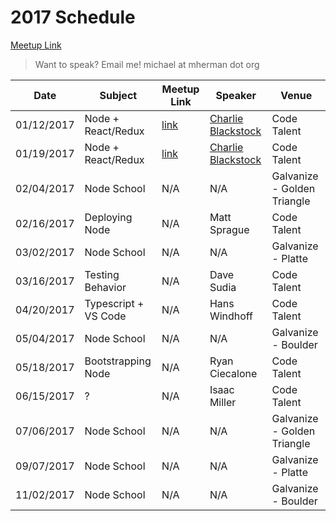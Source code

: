 # 2017 Schedule

[Meetup Link](http://www.meetup.com/Node-js-Denver-Boulder/)

> Want to speak? Email me! michael at mherman dot org

| Date       | Subject              | Meetup Link                                                             | Speaker                                                             | Venue                       |
|------------|----------------------|-------------------------------------------------------------------------|---------------------------------------------------------------------|-----------------------------|
| 01/12/2017 | Node + React/Redux   | [link](https://www.meetup.com/Node-js-Denver-Boulder/events/235986370/) | [Charlie Blackstock](https://www.linkedin.com/in/charlieblackstock) | Code Talent                 |
| 01/19/2017 | Node + React/Redux   | [link](https://www.meetup.com/Node-js-Denver-Boulder/events/236755327/) | [Charlie Blackstock](https://www.linkedin.com/in/charlieblackstock) | Code Talent                 |
| 02/04/2017 | Node School          | N/A                                                                     | N/A                                                                 | Galvanize - Golden Triangle |
| 02/16/2017 | Deploying Node       | N/A                                                                     | Matt Sprague                                                        | Code Talent                 |
| 03/02/2017 | Node School          | N/A                                                                     | N/A                                                                 | Galvanize - Platte          |
| 03/16/2017 | Testing Behavior     | N/A                                                                     | Dave Sudia                                                          | Code Talent                 |
| 04/20/2017 | Typescript + VS Code | N/A                                                                     | Hans Windhoff                                                       | Code Talent                 |
| 05/04/2017 | Node School          | N/A                                                                     | N/A                                                                 | Galvanize - Boulder         |
| 05/18/2017 | Bootstrapping Node   | N/A                                                                     | Ryan Ciecalone                                                      | Code Talent                 |
| 06/15/2017 | ?                    | N/A                                                                     | Isaac Miller                                                        | Code Talent                 |
| 07/06/2017 | Node School          | N/A                                                                     | N/A                                                                 | Galvanize - Golden Triangle |
| 09/07/2017 | Node School          | N/A                                                                     | N/A                                                                 | Galvanize - Platte          |
| 11/02/2017 | Node School          | N/A                                                                     | N/A                                                                 | Galvanize - Boulder         |
